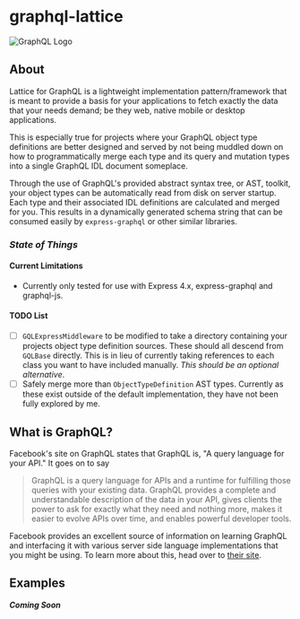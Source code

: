 # graphql-lattice
![GraphQL Logo](http://www.graphql-lattice.com/assets/lattice/logo_circled_256x256.png)

## About
Lattice for GraphQL is a lightweight implementation pattern/framework that is meant to provide a basis for your applications to fetch exactly the data that your needs demand; be they web, native mobile or desktop applications.

This is especially true for projects where your GraphQL object type definitions are better designed and served by not being muddled down on how to programmatically merge each type and its query and mutation types into a single GraphQL IDL document someplace.

Through the use of GraphQL's provided abstract syntax tree, or AST, toolkit, your object types can be automatically read from disk on server startup. Each type and their associated IDL definitions are calculated and merged for you. This results in a dynamically generated schema string that can be consumed easily by `express-graphql` or other similar libraries.

### _State of Things_

#### Current Limitations
 * Currently only tested for use with Express 4.x, express-graphql and graphql-js. 

#### TODO List
 - [ ] `GQLExpressMiddleware` to be modified to take a directory containing your projects object type definition sources. These should all descend from `GQLBase` directly. This is in lieu of currently taking references to each class you want to have included manually. *This should be an optional alternative*.
 - [ ] Safely merge more than `ObjectTypeDefinition` AST types. Currently as these exist outside of the default implementation, they have not been fully explored by me.

## What is GraphQL?
Facebook's site on GraphQL states that GraphQL is, "A query language for your API." It goes on to say

> GraphQL is a query language for APIs and a runtime for fulfilling those queries with your existing data. GraphQL provides a complete and understandable description of the data in your API, gives clients the power to ask for exactly what they need and nothing more, makes it easier to evolve APIs over time, and enables powerful developer tools.

Facebook provides an excellent source of information on learning GraphQL and interfacing it with various server side language implementations that you might be using. To learn more about this, head over to [their site](https://www.graphql.org).

## Examples
***Coming Soon***
